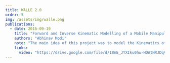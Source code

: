 ```yaml
---
title: WALLE 2.0
order: 5
img: /assets/img/walle.png
publications:
  - date: 2016-09-19
    title: "Forward and Inverse Kinematic Modelling of a Mobile Manipulator Robot: WALLE"
    authors: "Abhinav Modi"
    note: "The main idea of this project was to model the Kinematics of a reduced DOF(Degree of Freedom) model of the robot: WALL-E from the original Disney PIXAR movie: WALL-E. The objective is to perform a pick and lift operation using both the arms together on a mobile base. This will enable the robot to pick a box full of supplies, kept at fixed distance which is more than one arms reach."
    links:
      video: "https://drive.google.com/file/d/18nE_JYXIku0hw-HOAtHRJDqVvWXMPXH0/view?usp=sharing"
---
```

